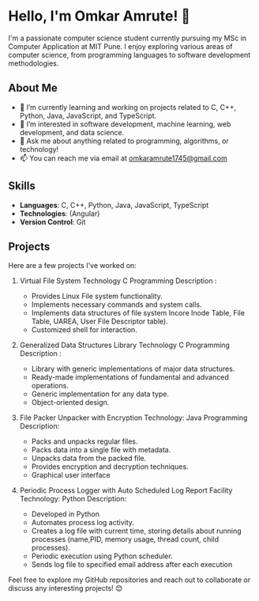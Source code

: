 # Hello, I'm Omkar Amrute! 👋

I'm a passionate computer science student currently pursuing my MSc in Computer Application at MIT Pune. I enjoy exploring various areas of computer science, from programming languages to software development methodologies.

## About Me

- 🔭 I’m currently learning and working on projects related to C, C++, Python, Java, JavaScript, and TypeScript.
- 🌱 I’m interested in software development, machine learning, web development, and data science.
- 💬 Ask me about anything related to programming, algorithms, or technology!
- 📫 You can reach me via email at omkaramrute1745@gmail.com

## Skills

- **Languages**: C, C++, Python, Java, JavaScript, TypeScript
- **Technologies**: (Angular)
- **Version Control**: Git

## Projects

Here are a few projects I've worked on:

1. Virtual File System
   Technology  C Programming
   Description :
     - Provides Linux File system functionality.
     - Implements necessary commands and system calls.
     - Implements data structures of file system Incore Inode Table, File Table, UAREA, 
        User File Descriptor table).
     - Customized shell for interaction.
 2. Generalized Data Structures Library
    Technology  C Programming
    Description :
    - Library with generic implementations of major data structures.
    - Ready-made implementations of fundamental and advanced operations.
    - Generic implementation for any data type.
    - Object-oriented design.
 3. File Packer Unpacker with Encryption
    Technology: Java Programming
    Description:
    - Packs and unpacks regular files.
    - Packs data into a single file with metadata.
    - Unpacks data from the packed file.
    - Provides encryption and decryption techniques.
    - Graphical user interface

4. Periodic Process Logger with Auto Scheduled Log Report Facility
   Technology: Python
   Description:
   - Developed in Python
   - Automates process log activity.
   - Creates a log file with current time, storing details about running processes (name,PID, memory usage, thread count, child processes).
   - Periodic execution using Python scheduler.
   - Sends log file to specified email address after each execution

Feel free to explore my GitHub repositories and reach out to collaborate or discuss any interesting projects! 😊

